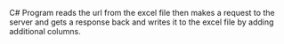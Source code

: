 C# Program reads the url from the excel file then makes a request to the server and gets a response back and writes it to the excel file by adding additional columns.
